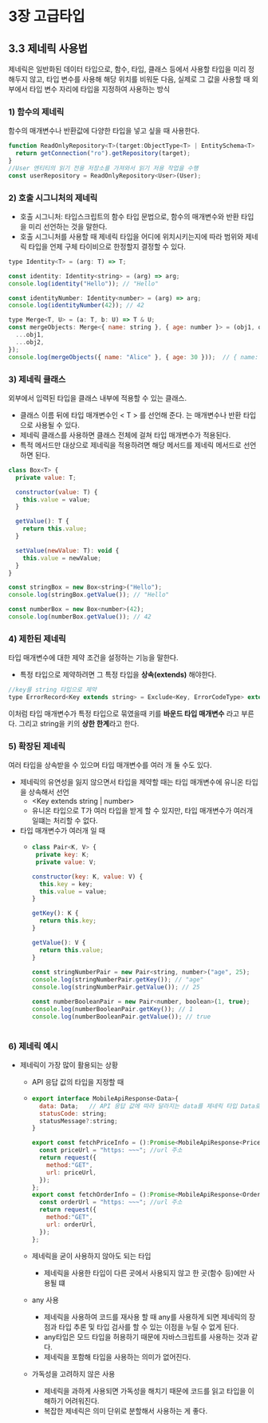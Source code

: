 # 3장 고급타입

## 3.3 제네릭 사용법
제네릭은 일반화된 데이터 타입으로, 함수, 타입, 클래스 등에서 사용할 타입을 미리 정해두지 않고, 
타입 변수를 사용해 해당 위치를 비워둔 다음, 실제로 그 값을 사용할 때 외부에서 타입 변수 자리에 타입을 지정하여 사용하는 방식
 
### 1) 함수의 제네릭
함수의 매개변수나 반환값에 다양한 타입을 넣고 싶을 때 사용한다.
```jsx
function ReadOnlyRepository<T>(target:ObjectType<T> | EntitySchema<T> | string): Repository<T> {
  return getConnection("ro").getRepository(target);
}
//User 엔티티의 읽기 전용 저장소를 가져와서 읽기 저용 작업을 수행
const userRepository = ReadOnlyRepository<User>(User);
```

### 2) 호출 시그니처의 제네릭
- 호출 시그니처: 타입스크립트의 함수 타입 문법으로, 함수의 매개변수와 반환 타입을 미리 선언하는 것을 말한다.
- 호출 시그니처를 사용할 때 제네릭 타입을 어디에 위치시키는지에 따라 범위와 제네릭 타입을 언제 구체 타이비으로 한정할지 결정할 수 있다.

```jsx
type Identity<T> = (arg: T) => T;

const identity: Identity<string> = (arg) => arg;
console.log(identity("Hello")); // "Hello"

const identityNumber: Identity<number> = (arg) => arg;
console.log(identityNumber(42)); // 42

type Merge<T, U> = (a: T, b: U) => T & U;
const mergeObjects: Merge<{ name: string }, { age: number }> = (obj1, obj2) => ({
  ...obj1,
  ...obj2,
});
console.log(mergeObjects({ name: "Alice" }, { age: 30 }));  // { name: "Alice", age: 30 }
```

### 3) 제네릭 클래스
외부에서 입력된 타입을 클래스 내부에 적용할 수 있는 클래스. 
  - 클래스 이름 뒤에 타입 매개변수인 < T > 를 선언해 준다. <T>는 매개변수나 반환 타입으로 사용될 수 있다.
  - 제네릭 클래스를 사용하면 클래스 전체에 걸쳐 타입 매개변수가 적용된다.
  - 특적 메서드만 대상으로 제네릭을 적용하려면 해당 메서드를 제네릭 메서드로 선언하면 된다.
```jsx
class Box<T> {
  private value: T;

  constructor(value: T) {
    this.value = value;
  }

  getValue(): T {
    return this.value;
  }

  setValue(newValue: T): void {
    this.value = newValue;
  }
}

const stringBox = new Box<string>("Hello");
console.log(stringBox.getValue()); // "Hello"

const numberBox = new Box<number>(42);
console.log(numberBox.getValue()); // 42
```

### 4) 제한된 제네릭
타입 매개변수에 대한 제약 조건을 설정하는 기능을 말한다.
- 특정 타입으로 제약하려면 그 특정 타입을 **상속(extends)** 해야한다.
```jsx
//key를 string 타입으로 제약
type ErrorRecord<Key extends string> = Exclude<Key, ErrorCodeType> extends never ? Partial<Record<Key, boolean>> : never;
```
이처럼 타입 매개변수가 특정 타입으로 묶였을때 키를 **바운드 타입 매개변수** 라고 부른다. 그리고 string을 키의 **상한 한계**라고 한다.

### 5) 확장된 제네릭
여러 타입을 상속받을 수 있으며 타입 매개변수를 여러 개 둘 수도 있다.
- 제네릭의 유연성을 잃지 않으면서 타입을 제약할 때는 타입 매개변수에 유니온 타입을 상속해서 선언
  - <Key extends string | number>
  - 유니온 타입으로 T가 여러 타입을 받게 할 수 있지만, 타입 매개변수가 여러개 일떄는 처리할 수 없다.
- 타입 매개변수가 여러개 일 때
  - ```jsx
    class Pair<K, V> {
     private key: K;
     private value: V;

    constructor(key: K, value: V) {
      this.key = key;
      this.value = value;
    }

    getKey(): K {
      return this.key;
    }

    getValue(): V {
      return this.value;
    }
   
    const stringNumberPair = new Pair<string, number>("age", 25);
    console.log(stringNumberPair.getKey()); // "age"
    console.log(stringNumberPair.getValue()); // 25

    const numberBooleanPair = new Pair<number, boolean>(1, true);
    console.log(numberBooleanPair.getKey()); // 1
    console.log(numberBooleanPair.getValue()); // true
   
    ```

### 6) 제네릭 예시
- 제네릭이 가장  많이 활용되는 상황
  - API 응답 값의 타입을 지정할 때
  - ```jsx
    export interface MobileApiResponse<Data>{
      data: Data;   // API 응답 값에 따라 달라지는 data를 제네릭 타입 Data로 선언
      statusCode: string;
      statusMessage?:string;
    }

    export const fetchPriceInfo = ():Promise<MobileApiResponse<PriceInfo>> => {
      const priceUrl = "https: ~~~"; //url 주소
      return request({
        method:"GET",
        url: priceUrl,
      });
    };
    export const fetchOrderInfo = ():Promise<MobileApiResponse<Order>> => {
      const orderUrl = "https: ~~~"; //url 주소
      return request({
        method:"GET",
        url: orderUrl,
      });
    };
    ```

  - 제네릭을 굳이 사용하지 않아도 되는 타입
    - 제네릭을 사용한 타입이 다른 곳에서 사용되지 않고 한 곳(함수 등)에만 사용될 떄
  - any 사용
    - 제네릭을 사용하여 코드를 재사용 할 때 any를 사용하게 되면 제네릭의 장점과 타입 추론 및 타입 검사를 할 수 있는 이점을 누릴 수 없게 된다.
    - any타입은 모드 타입을 허용하기 때문에 자바스크립트를 사용하는 것과 같다.
    - 제네릭을 포함해 타입을 사용하는 의미가 없어진다.
  - 가독성을 고려하지 않은 사용
    - 제네릭을 과하게 사용되면 가독성을 해치기 때문에 코드를 읽고 타입을 이해하기 어려워진다.
    - 복잡한 제네릭은 의미 단위로 분할해서 사용하는 게 좋다.
